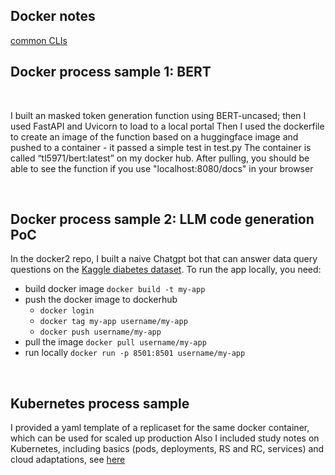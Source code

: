 ## Docker notes
[common CLIs](https://github.com/daywatch/DevelopOPs/blob/main/docker_and_kubernetes/docker_commands_notes.txt)
<br>

## Docker process sample 1: BERT

<br>

 I built an masked token generation function using BERT-uncased; then I used FastAPI and Uvicorn to load to a local portal
 Then I used the dockerfile to create an image of the function based on a huggingface image and pushed to a container - it passed a simple test in test.py
 The container is called “tl5971/bert:latest” on my docker hub. After pulling, you should be able to see the function if you use "localhost:8080/docs" in your browser
 
<br>

## Docker process sample 2: LLM code generation PoC

In the docker2 repo, I built a naive Chatgpt bot that can answer data query questions on the [Kaggle diabetes dataset](https://www.kaggle.com/datasets/priyamchoksi/100000-diabetes-clinical-dataset). To run the app locally, you need:
- build docker image ```docker build -t my-app```
- push the docker image to dockerhub 
	- ```docker login```
	- ```docker tag my-app username/my-app```
	- ```docker push username/my-app```
- pull the image ```docker pull username/my-app```
- run locally ```docker run -p 8501:8501 username/my-app```

<br>

## Kubernetes process sample
 I provided a yaml template of a replicaset for the same docker container, which can be used for scaled up production
 Also I included study notes on Kubernetes, including basics (pods, deployments, RS and RC, services) and cloud adaptations, see [here](https://docs.google.com/document/d/1PUr68kKitIOHTpxrclEiyfXixcb6UkvMbwZH4hF5W7E/edit?usp=sharing)